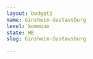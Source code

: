 ```yaml
---
layout: budget2
name: Ginsheim-Gustavsburg
level: kommune
state: HE
slug: Ginsheim-Gustavsburg

---
```



